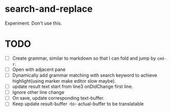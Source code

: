 # search-and-replace

Experiment.
Don't use this.

# TODO

- [ ] Create grammar, similar to markdown so that I can fold and jump by `cmd-r`.
- [ ] Open with adjacent pane
- [ ] Dynamically add grammar matching with search keyword to achieve highlight(using marker make editor slow maybe).
- [ ] update result text start from line3 onDidChange first line.
- [ ] Ignore other line change
- [ ] On save, update corresponding text-buffer.
- [ ] Keep update result-buffer -to- actual-buffer to be translatable
